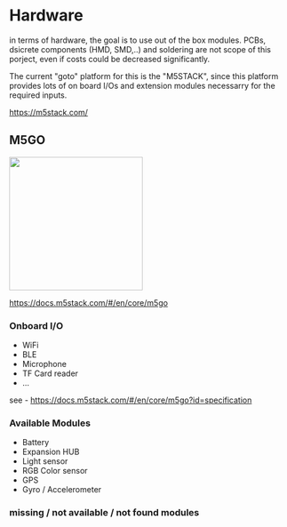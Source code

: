 # Hardware

in terms of hardware, the goal is to use out of the box modules. 
PCBs, dsicrete components (HMD, SMD,..) and soldering are not scope of this porject, even if costs could be decreased significantly.

The current "goto" platform for this is the "M5STACK", since this platform provides lots of on board I/Os and extension modules necessarry for the required inputs.

https://m5stack.com/

## M5GO

<img src=https://docs.m5stack.com/assets/img/product_pics/core/m5go/m5go_02.webp width="240">

https://docs.m5stack.com/#/en/core/m5go

### Onboard I/O

 - WiFi
  - BLE
 - Microphone
 - TF Card reader
 - ...

see - https://docs.m5stack.com/#/en/core/m5go?id=specification


### Available Modules

 - Battery
 - Expansion HUB
 - Light sensor
 - RGB Color sensor
 - GPS
 - Gyro / Accelerometer


### missing / not available / not found modules

